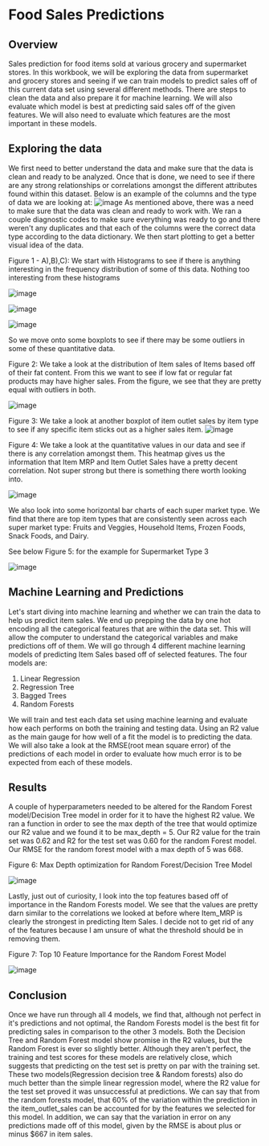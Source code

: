 # Food Sales Predictions
## Overview
Sales prediction for food items sold at various grocery and supermarket stores. 
In this workbook, we will be exploring the data from supermarket and grocery stores and seeing if we can train models to predict sales off of this current data set using several different methods. There are steps to clean the data and also prepare it for machine learning. We will also evaluate which model is best at predicting said sales off of the given features. We will also need to evaluate which features are the most important in these models. 

## Exploring the data
We first need to better understand the data and make sure that the data is clean and ready to be analyzed. Once that is done, we need to see if there are 
any strong relationships or correlations amongst the different attributes found within this dataset. 
Below is an example of the columns and the type of data we are looking at:
![image](https://user-images.githubusercontent.com/89652123/136720728-5fded79e-7588-417e-a575-f4228af265dc.png)
As mentioned above, there was a need to make sure that the data was clean and ready to work with. 
We ran a couple diagnostic codes to make sure everything was ready to go and there weren't any duplicates and that each of the columns were the correct data type
according to the data dictionary. 
We then start plotting to get a better visual idea of the data.

Figure 1 - A),B),C): We start with Histograms to see if there is anything interesting in the frequency distribution of some of this data. 
Nothing too interesting from these histograms

![image](https://user-images.githubusercontent.com/89652123/136722025-617a0870-2995-4831-82e1-eb79c56b192e.png)

![image](https://user-images.githubusercontent.com/89652123/136722064-7ba705ed-1572-4ef9-b14d-e0e56cf595ff.png)

![image](https://user-images.githubusercontent.com/89652123/136722087-ffca4a85-2ca0-4b32-b90e-46cc16ad4bbe.png)

So we move onto some boxplots to see if there may be some outliers in some of these quantitative data.

Figure 2: We take a look at the distribution of Item sales of Items based off of their fat content. From this we want to see if 
low fat or regular fat products may have higher sales. From the figure, we see that they are pretty equal with outliers in both. 

![image](https://user-images.githubusercontent.com/89652123/136721006-3582bdba-c195-458c-9118-44d704bdc787.png)

Figure 3: We take a look at another boxplot of item outlet sales by item type to see if any specific item sticks out as a higher sales item. 
![image](https://user-images.githubusercontent.com/89652123/136721068-abd10c2d-8a4f-4fd7-88bd-b265aec4d10b.png)


Figure 4: We take a look at the quantitative values in our data and see if there is any correlation amongst them. 
This heatmap gives us the information that Item MRP and Item Outlet Sales have a pretty decent correlation. Not super strong but 
there is something there worth looking into. 

![image](https://user-images.githubusercontent.com/89652123/136721167-8e1ea61f-7eb7-4abc-85f9-66b79d8f9cf4.png)

We also look into some horizontal bar charts of each super market type. We find that there are top item types that are consistently seen
across each super market type: Fruits and Veggies, Household Items, Frozen Foods, Snack Foods, and Dairy. 

See below Figure 5: for the example for Supermarket Type 3

![image](https://user-images.githubusercontent.com/89652123/136721315-64e6338a-f12a-4d6a-8b29-8c57966997e3.png)


## Machine Learning and Predictions
Let's start diving into machine learning and whether we can train the data to help us predict item sales. 
We end up prepping the data by one hot encoding all the categorical features that are within the data set. This will allow the computer to understand the categorical 
variables and make predictions off of them. 
We will go through 4 different machine learning models of predicting Item Sales based off of selected features. 
The four models are: 
1) Linear Regression
2) Regression Tree
3) Bagged Trees
4) Random Forests

We will train and test each data set using machine learning and evaluate how each performs on both the training and testing data. 
Using an R2 value as the main gauge for how well of a fit the model is to predicting the data. 
We will also take a look at the RMSE(root mean square error) of the predictions of each model in order to evaluate how much 
error is to be expected from each of these models.  

## Results 

A couple of hyperparameters needed to be altered for the Random Forest model/Decision Tree model in order for it to have the highest R2 value. 
We ran a function in order to see the max depth of the tree that would optimize our R2 value and we found it to be max_depth = 5. 
Our R2 value for the train set was 0.62 and R2 for the test set was 0.60 for the random Forest model. 
Our RMSE for the random forest model with a max depth of 5 was 668.

Figure 6: Max Depth optimization for Random Forest/Decision Tree Model 

![image](https://user-images.githubusercontent.com/89652123/136722850-51052382-c9e4-4872-828d-10008a611b77.png)

Lastly, just out of curiosity, I look into the top features based off of importance in the Random Forests model. 
We see that the values are pretty darn similar to the correlations we looked at before where Item_MRP is clearly the strongest
in predicting Item Sales. I decide not to get rid of any of the features because I am unsure of what the threshold should be in removing them. 

Figure 7: Top 10 Feature Importance for the Random Forest Model

![image](https://user-images.githubusercontent.com/89652123/136722967-275032f4-70e4-4482-bebb-8eb9eca51c69.png)


## Conclusion

Once we have run through all 4 models, we find that, although not perfect in it's predictions and not optimal, the Random Forests model is the best 
fit for predicting sales in comparison to the other 3 models. Both the Decision Tree and Random Forest model show promise in the R2 values, but the Random Forest is 
ever so slightly better. Although they aren't perfect, the training and test scores for these models are relatively close, which suggests that predicting on the
test set is pretty on par with the training set. These two models(Regression decision tree & Random forests) also do much better than the simple linear regression model, 
where the R2 value for the test set proved it was unsuccessful at predictions. We can say that from the random forests model, that 60% of the variation within
the prediction in the item_outlet_sales can be accounted for by the features we selected for this model.
In addition, we can say that the variation in error on any predictions made off of this model, given by the RMSE is about plus or minus $667 in item sales. 



